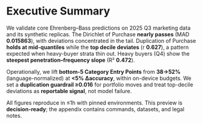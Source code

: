 # Executive Summary

We validate core Ehrenberg–Bass predictions on 2025 Q3 marketing data and its synthetic replicas. The Dirichlet of Purchase **nearly passes** (MAD **0.015863**), with deviations concentrated in the tail. Duplication of Purchase **holds at mid-quantiles** while the **top decile deviates** (r **0.627**), a pattern expected when heavy-buyer strata thin out. Heavy buyers (Q4) show the **steepest penetration–frequency slope** (R² **0.472**).

Operationally, we lift **bottom-5 Category Entry Points** from **38→52%** (language-normalized) at **<5% Δaccuracy**, within on-device budgets. We set a **duplication guardrail ≥0.016** for portfolio moves and treat top-decile deviations as **reportable signal**, not model failure.

All figures reproduce in ≤1h with pinned environments. This preview is **decision-ready**; the appendix contains commands, datasets, and legal notes.